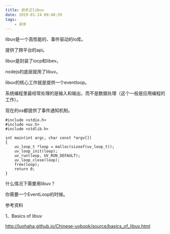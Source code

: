 ```yaml
---
title: 异步之libuv
date: 2019-01-14 09:48:59
tags:
	- 异步
---
```




libuv是一个高性能的、事件驱动的io库。

提供了跨平台的api。

libuv是封装了iocp和libev。

nodejs的底层就用了libuv。

libuv的核心工作就是提供一个eventloop。



系统编程里最经常处理的是输入和输出，而不是数据处理（这个一般是应用编程的工作）。

现在的os都提供了事件通知机制。

```
#include <stdio.h>
#include <uv.h>
#include <stdlib.h>

int main(int argc, char const *argv[])
{
    uv_loop_t *loop = malloc(sizeof(uv_loop_t));
    uv_loop_init(loop);
    uv_run(loop, UV_RUN_DEFAULT);
    uv_loop_close(loop);
    free(loop);
    return 0;
}
```



什么情况下需要用libuv？

你需要一个EventLoop的时候。



参考资料

1、Basics of libuv

http://luohaha.github.io/Chinese-uvbook/source/basics_of_libuv.html
